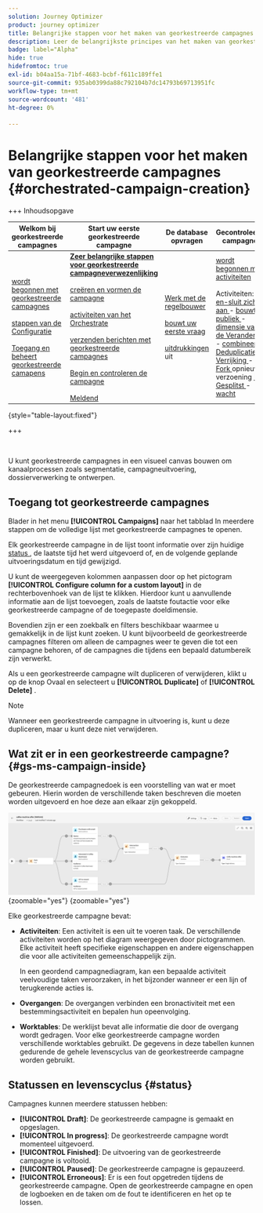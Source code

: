 ```yaml
---
solution: Journey Optimizer
product: journey optimizer
title: Belangrijke stappen voor het maken van georkestreerde campagnes
description: Leer de belangrijkste principes van het maken van georkestreerde campagnes met Adobe Journey Optimizer
badge: label="Alpha"
hide: true
hidefromtoc: true
exl-id: b04aa15a-71bf-4683-bcbf-f611c189ffe1
source-git-commit: 935ab0399da88c792104b7dc14793b69713951fc
workflow-type: tm+mt
source-wordcount: '481'
ht-degree: 0%

---
```



# Belangrijke stappen voor het maken van georkestreerde campagnes {#orchestrated-campaign-creation}

+++ Inhoudsopgave

| Welkom bij georkestreerde campagnes | Start uw eerste georkestreerde campagne | De database opvragen | Gecontroleerde campagnes |
|---|---|---|---|
| [ wordt begonnen met georkestreerde campagnes ](gs-orchestrated-campaigns.md)<br/><br/>[ stappen van de Configuratie ](configuration-steps.md)<br/><br/>[ Toegang en beheert georkestreerde camapens ](access-manage-orchestrated-campaigns.md) | <b>[ Zeer belangrijke stappen voor georkestreerde campagneverwezenlijking ](gs-campaign-creation.md)</b><br/><br/>[ creëren en vormen de campagne ](create-orchestrated-campaign.md)<br/><br/>[ activiteiten van het Orchestrate ](orchestrate-activities.md)<br/><br/>[ verzenden berichten met georkestreerde campagnes ](send-messages.md)<br/><br/>[ Begin en controleren de campagne ](start-monitor-campaigns.md)<br/><br/>[ Meldend ](reporting-campaigns.md) | [ Werk met de regelbouwer ](orchestrated-rule-builder.md)<br/><br/>[ bouwt uw eerste vraag ](build-query.md)<br/><br/>[ uitdrukkingen ](edit-expressions.md) uit | [ wordt begonnen met activiteiten ](activities/about-activities.md)<br/><br/> Activiteiten:<br/>[ en-sluit zich aan ](activities/and-join.md) - [ bouwt publiek ](activities/build-audience.md) - [ dimensie van de Verandering ](activities/change-dimension.md) - [ combineert ](activities/combine.md) - [ Deduplicatie ](activities/deduplication.md) - [ Verrijking ](activities/enrichment.md) - [ Fork ](activities/fork.md) opnieuw verzoening [&#128279;](activities/reconciliation.md) - [ Gesplitst ](activities/split.md) - [ wacht ](activities/wait.md) |

{style="table-layout:fixed"}

+++

<br/>

U kunt georkestreerde campagnes in een visueel canvas bouwen om kanaalprocessen zoals segmentatie, campagneuitvoering, dossierverwerking te ontwerpen.

## Toegang tot georkestreerde campagnes

Blader in het menu **[!UICONTROL Campaigns]** naar het tabblad In meerdere stappen om de volledige lijst met georkestreerde campagnes te openen.

Elk georkestreerde campagne in de lijst toont informatie over zijn huidige [ status ](#status), de laatste tijd het werd uitgevoerd of, en de volgende geplande uitvoeringsdatum en tijd gewijzigd.

U kunt de weergegeven kolommen aanpassen door op het pictogram **[!UICONTROL Configure column for a custom layout]** in de rechterbovenhoek van de lijst te klikken. Hierdoor kunt u aanvullende informatie aan de lijst toevoegen, zoals de laatste foutactie voor elke georkestreerde campagne of de toegepaste doeldimensie.

Bovendien zijn er een zoekbalk en filters beschikbaar waarmee u gemakkelijk in de lijst kunt zoeken. U kunt bijvoorbeeld de georkestreerde campagnes filteren om alleen de campagnes weer te geven die tot een campagne behoren, of de campagnes die tijdens een bepaald datumbereik zijn verwerkt.

Als u een georkestreerde campagne wilt dupliceren of verwijderen, klikt u op de knop Ovaal en selecteert u **[!UICONTROL Duplicate]** of **[!UICONTROL Delete]** .

>[!NOTE]
>
>Wanneer een georkestreerde campagne in uitvoering is, kunt u deze dupliceren, maar u kunt deze niet verwijderen.

## Wat zit er in een georkestreerde campagne? {#gs-ms-campaign-inside}

De georkestreerde campagnedoek is een voorstelling van wat er moet gebeuren. Hierin worden de verschillende taken beschreven die moeten worden uitgevoerd en hoe deze aan elkaar zijn gekoppeld.

![](assets/workflow-example.png){zoomable="yes"} {zoomable="yes"}

Elke georkestreerde campagne bevat:

* **Activiteiten**: Een activiteit is een uit te voeren taak. De verschillende activiteiten worden op het diagram weergegeven door pictogrammen. Elke activiteit heeft specifieke eigenschappen en andere eigenschappen die voor alle activiteiten gemeenschappelijk zijn.

  In een geordend campagnediagram, kan een bepaalde activiteit veelvoudige taken veroorzaken, in het bijzonder wanneer er een lijn of terugkerende acties is.

* **Overgangen**: De overgangen verbinden een bronactiviteit met een bestemmingsactiviteit en bepalen hun opeenvolging.

* **Worktables**: De werklijst bevat alle informatie die door de overgang wordt gedragen. Voor elke georkestreerde campagne worden verschillende worktables gebruikt. De gegevens in deze tabellen kunnen gedurende de gehele levenscyclus van de georkestreerde campagne worden gebruikt.

## Statussen en levenscyclus {#status}

Campagnes kunnen meerdere statussen hebben:

* **[!UICONTROL Draft]**: De georkestreerde campagne is gemaakt en opgeslagen.
* **[!UICONTROL In progress]**: De georkestreerde campagne wordt momenteel uitgevoerd.
* **[!UICONTROL Finished]**: De uitvoering van de georkestreerde campagne is voltooid.
* **[!UICONTROL Paused]**: De georkestreerde campagne is gepauzeerd.
* **[!UICONTROL Erroneous]**: Er is een fout opgetreden tijdens de georkestreerde campagne. Open de georkestreerde campagne en open de logboeken en de taken om de fout te identificeren en het op te lossen.
